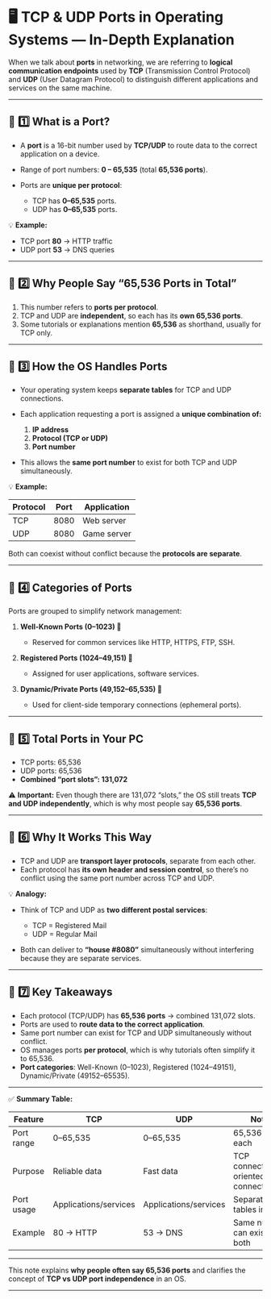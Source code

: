 

# 🖥️ **TCP & UDP Ports in Operating Systems — In-Depth Explanation**

When we talk about **ports** in networking, we are referring to **logical communication endpoints** used by **TCP** (Transmission Control Protocol) and **UDP** (User Datagram Protocol) to distinguish different applications and services on the same machine.

---

## 🔹 **1️⃣ What is a Port?**

* A **port** is a 16-bit number used by **TCP/UDP** to route data to the correct application on a device.
* Range of port numbers: **0 – 65,535** (total **65,536 ports**).
* Ports are **unique per protocol**:

  * TCP has **0–65,535** ports.
  * UDP has **0–65,535** ports.

💡 **Example:**

* TCP port **80** → HTTP traffic
* UDP port **53** → DNS queries

---

## 🔹 **2️⃣ Why People Say “65,536 Ports in Total”**

1. This number refers to **ports per protocol**.
2. TCP and UDP are **independent**, so each has its **own 65,536 ports**.
3. Some tutorials or explanations mention **65,536** as shorthand, usually for TCP only.

---

## 🔹 **3️⃣ How the OS Handles Ports**

* Your operating system keeps **separate tables** for TCP and UDP connections.

* Each application requesting a port is assigned a **unique combination of:**

  1. **IP address**
  2. **Protocol (TCP or UDP)**
  3. **Port number**

* This allows the **same port number** to exist for both TCP and UDP simultaneously.

💡 **Example:**

| Protocol | Port | Application |
| -------- | ---- | ----------- |
| TCP      | 8080 | Web server  |
| UDP      | 8080 | Game server |

Both can coexist without conflict because the **protocols are separate**.

---

## 🔹 **4️⃣ Categories of Ports**

Ports are grouped to simplify network management:

1. **Well-Known Ports (0–1023) 🔹**

   * Reserved for common services like HTTP, HTTPS, FTP, SSH.

2. **Registered Ports (1024–49,151) 📌**

   * Assigned for user applications, software services.

3. **Dynamic/Private Ports (49,152–65,535) 🔑**

   * Used for client-side temporary connections (ephemeral ports).

---

## 🔹 **5️⃣ Total Ports in Your PC**

* TCP ports: 65,536
* UDP ports: 65,536
* **Combined “port slots”: 131,072**

⚠️ **Important:** Even though there are 131,072 “slots,” the OS still treats **TCP and UDP independently**, which is why most people say **65,536 ports**.

---

## 🔹 **6️⃣ Why It Works This Way**

* TCP and UDP are **transport layer protocols**, separate from each other.
* Each protocol has **its own header and session control**, so there’s no conflict using the same port number across TCP and UDP.

💡 **Analogy:**

* Think of TCP and UDP as **two different postal services**:

  * TCP = Registered Mail
  * UDP = Regular Mail
* Both can deliver to **“house #8080”** simultaneously without interfering because they are separate services.

---

## 🔹 **7️⃣ Key Takeaways**

* Each protocol (TCP/UDP) has **65,536 ports** → combined 131,072 slots.
* Ports are used to **route data to the correct application**.
* Same port number can exist for TCP and UDP simultaneously without conflict.
* OS manages ports **per protocol**, which is why tutorials often simplify it to 65,536.
* **Port categories**: Well-Known (0–1023), Registered (1024–49151), Dynamic/Private (49152–65535).

---

✅ **Summary Table:**

| Feature    | TCP                   | UDP                   | Notes                                       |
| ---------- | --------------------- | --------------------- | ------------------------------------------- |
| Port range | 0–65,535              | 0–65,535              | 65,536 ports each                           |
| Purpose    | Reliable data         | Fast data             | TCP connection-oriented, UDP connectionless |
| Port usage | Applications/services | Applications/services | Separate tables in OS                       |
| Example    | 80 → HTTP             | 53 → DNS              | Same number can exist for both              |

---

This note explains **why people often say 65,536 ports** and clarifies the concept of **TCP vs UDP port independence** in an OS.

---